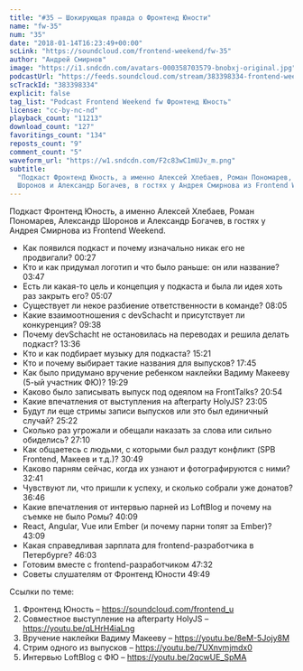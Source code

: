 ```yaml
---
title: "#35 – Шокирующая правда о Фронтенд Юности"
name: "fw-35"
num: "35"
date: "2018-01-14T16:23:49+00:00"
scLink: "https://soundcloud.com/frontend-weekend/fw-35"
author: "Андрей Смирнов"
image: "https://i1.sndcdn.com/avatars-000358703579-bnobxj-original.jpg"
podcastUrl: "https://feeds.soundcloud.com/stream/383398334-frontend-weekend-fw-35.m4a"
scTrackId: "383398334"
explicit: false
tag_list: "Podcast Frontend Weekend fw Фронтенд Юность"
license: "cc-by-nc-nd"
playback_count: "11213"
download_count: "127"
favoritings_count: "134"
reposts_count: "9"
comment_count: "5"
waveform_url: "https://w1.sndcdn.com/F2c83wC1mUJv_m.png"
subtitle:
  "Подкаст Фронтенд Юность, а именно Алексей Хлебаев, Роман Пономарев, Александр
  Шоронов и Александр Богачев, в гостях у Андрея Смирнова из Frontend Weekend. "
---
```


Подкаст Фронтенд Юность, а именно Алексей Хлебаев, Роман Пономарев, Александр
Шоронов и Александр Богачев, в гостях у Андрея Смирнова из Frontend Weekend.

- Как появился подкаст и почему изначально никак его не продвигали?
  <timecode sec="27">00:27</timecode>
- Кто и как придумал логотип и что было раньше: он или название?
  <timecode sec="227">03:47</timecode>
- Есть ли какая-то цель и концепция у подкаста и была ли идея хоть раз закрыть
  его? <timecode sec="307">05:07</timecode>
- Существует ли некое разбиение ответственности в команде?
  <timecode sec="485">08:05</timecode>
- Какие взаимоотношения с devSchacht и присутствует ли конкуренция?
  <timecode sec="578">09:38</timecode>
- Почему devSchacht не остановилась на переводах и решила делать подкаст?
  <timecode sec="816">13:36</timecode>
- Кто и как подбирает музыку для подкаста? <timecode sec="921">15:21</timecode>
- Кто и почему выбирает такие названия для выпусков?
  <timecode sec="1065">17:45</timecode>
- Как было придумано вручение ребенком наклейки Вадиму Макееву (5-ый участник
  ФЮ)? <timecode sec="1169">19:29</timecode>
- Каково было записывать выпуск под одеялом на FrontTalks?
  <timecode sec="1254">20:54</timecode>
- Какие впечатления от выступления на afterparty HolyJS?
  <timecode sec="1385">23:05</timecode>
- Будут ли еще стримы записи выпусков или это был единичный случай?
  <timecode sec="1522">25:22</timecode>
- Сколько раз угрожали и обещали наказать за слова или сильно обиделись?
  <timecode sec="1630">27:10</timecode>
- Как общаетесь с людьми, с которыми был раздут конфликт (SPB Frontend, Макеев и
  т.д.)? <timecode sec="1849">30:49</timecode>
- Каково парням сейчас, когда их узнают и фотографируются с ними?
  <timecode sec="1961">32:41</timecode>
- Чувствуют ли, что пришли к успеху, и сколько собрали уже донатов?
  <timecode sec="2206">36:46</timecode>
- Какие впечатления от интервью парней из LoftBlog и почему на съемке не было
  Ромы? <timecode sec="2409">40:09</timecode>
- React, Angular, Vue или Ember (и почему парни топят за Ember)?
  <timecode sec="2589">43:09</timecode>
- Какая справедливая зарплата для frontend-разработчика в Петербурге?
  <timecode sec="2763">46:03</timecode>
- Готовим вместе с frontend-разработчиком <timecode sec="2852">47:32</timecode>
- Советы слушателям от Фронтенд Юности <timecode sec="2989">49:49</timecode>

Ссылки по теме:

1. Фронтенд Юность – <https://soundcloud.com/frontend_u>
2. Совместное выступление на afterparty HolyJS – <https://youtu.be/qLHrH4iaLng>
3. Вручение наклейки Вадиму Макееву – <https://youtu.be/8eM-5Jojy8M>
4. Стрим одного из выпусков – <https://youtu.be/7UXnvmjmdx0>
5. Интервью LoftBlog c ФЮ – <https://youtu.be/2qcwUE_SpMA>
